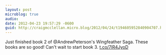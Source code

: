 ```yaml
---
layout: post
microblog: true
audio: 
date: 2012-04-23 19:57:29 -0600
guid: http://craigmcclellan.micro.blog/2012/04/24/t194605952840904707.html
---
```

Just finished book 2 of @AndrewPeterson's Wingfeather Saga. These books are so good! Can't wait to start book 3. [t.co/7lR4JyoD](http://t.co/7lR4JyoD)
